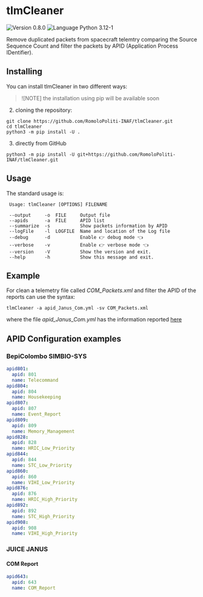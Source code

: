 # tlmCleaner
![Version 0.8.0](https://img.shields.io/badge/version-0.8.0-blue?style=plastic)
![Language Python 3.12-1](https://img.shields.io/badge/python-3.12.1-orange?style=plastic&logo=python)

Remove duplicated packets from spacecraft telemtry comparing the Source Sequence Count and filter the packets by APID (Application Process IDentifier).

## Installing

You can install tlmCleaner in two different ways:

>![NOTE]
>the installation using pip will be available soon

2. cloning the repository:

```console
git clone https://github.com/RomoloPoliti-INAF/tlmCleaner.git
cd tlmCleaner
python3 -m pip install -U .
```

3. directly from GitHub

```console
python3 -m pip install -U git+https://github.com/RomoloPoliti-INAF/tlmCleaner.git
```

## Usage

The standard usage is:

```console
 Usage: tlmCleaner [OPTIONS] FILENAME   

 --output     -o  FILE     Output file
 --apids      -a  FILE     APID list
 --summarize  -s           Show packets information by APID
 --logFile    -l  LOGFILE  Name and location of the Log file
 --debug      -d           Enable 👉 debug mode 👈
 --verbose    -v           Enable 👉 verbose mode 👈 
 --version    -V           Show the version and exit.
 --help       -h           Show this message and exit.  
```

##  Example
For clean a telemetry file called *COM_Packets.xml* and filter the APID of the reports can use the syntax:

```console
tlmCleaner -a apid_Janus_Com.yml -sv COM_Packets.xml
````

where the file *apid_Janus_Com.yml* has the information reported [here](#com-report)

## APID Configuration examples

### BepiColombo SIMBIO-SYS

```yaml
apid801:
  apid: 801
  name: Telecommand
apid804:
  apid: 804
  name: Housekeeping
apid807:
  apid: 807
  name: Event_Report
apid809:
  apid: 809
  name: Memory_Management
apid828:
  apid: 828
  name: HRIC_Low_Priority
apid844:
  apid: 844
  name: STC_Low_Priority
apid860:
  apid: 860
  name: VIHI_Low_Priority
apid876:
  apid: 876
  name: HRIC_High_Priority
apid892:
  apid: 892
  name: STC_High_Priority
apid908:
  apid: 908
  name: VIHI_High_Priority
```

### JUICE JANUS
#### COM Report

```yaml
apid643:
  apid: 643
  name: COM_Report
```